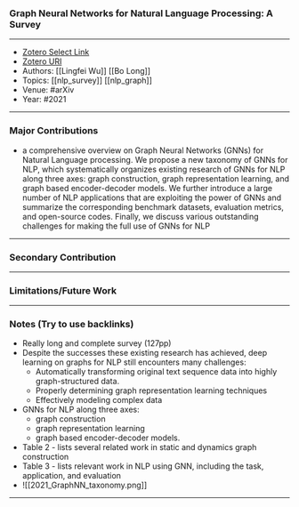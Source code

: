 ### Graph Neural Networks for Natural Language Processing: A Survey
---
- [Zotero Select Link](zotero://select/groups/2480461/items/697X4KAZ)
- [Zotero URI](https://www.zotero.org/groups/2480461/items/697X4KAZ)
- Authors: [[Lingfei Wu]] [[Bo Long]]
- Topics: [[nlp_survey]] [[nlp_graph]]
- Venue: #arXiv 
- Year: #2021
---
### Major Contributions
- a comprehensive overview on Graph Neural Networks (GNNs) for Natural Language processing. We propose a new taxonomy of GNNs for NLP, which systematically organizes existing research of GNNs for NLP along three axes: graph construction, graph representation learning, and graph based encoder-decoder models. We further introduce a large number of NLP applications that are exploiting the power of GNNs and summarize the corresponding benchmark datasets, evaluation metrics, and open-source codes. Finally, we discuss various outstanding challenges for making the full use of GNNs for NLP
---
### Secondary Contribution
---
### Limitations/Future Work
---
### Notes (Try to use backlinks)
- Really long and complete survey (127pp)
- Despite the successes these existing research has achieved, deep learning on graphs for NLP still encounters many challenges:
	- Automatically transforming original text sequence data into highly graph-structured data.
	- Properly determining graph representation learning techniques
	- Effectively modeling complex data
- GNNs for NLP along three axes: 
	- graph construction
	- graph representation learning
	- graph based encoder-decoder models.
- Table 2 - lists several related work in static and dynamics graph construction
- Table 3 - lists relevant work  in NLP using GNN, including the task, application, and evaluation
- ![[2021_GraphNN_taxonomy.png]]
---
